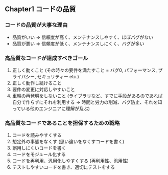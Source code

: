 ## Chapter1 コードの品質

### コードの品質が大事な理由
- 品質がいい => 信頼度が高く、メンテナンスしやすく、ほぼバグがない
- 品質が悪い => 信頼度が低く、メンテナンスしにくく、バグが多い

### 高品質なコードが達成すべきゴール
1. 正しく動くこと (その時々の要件を満たすこと = バグ0, パフォーマンス, プライバシー, セキュリティー etc.)
2. 正しく動作し続けること 
3. 要件の変更に対応しやすいこと
4. 車輪の再発明をしないこと (ライブラリなど、すでに手段があるのであれば自分で作らずにそれを利用する => 時間と労力の削減、バグ防止、それを知っている他のエンジニアに理解が及ぶ)

### 高品質なコードであることを担保するための戦略
1. コードを読みやすくする
2. 想定外の事態をなくす (思い違いをなくすコードを書く)
3. 誤用しにくいコードを書く
4. コードをモジュール化する
5. コードを再利用、汎用化しやすくする (再利用性、汎用性)
6. テストしやすいコードを書き、適切にテストをする
